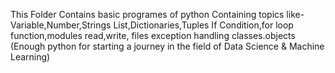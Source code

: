 This Folder Contains basic programes of python
Containing topics like-
Variable,Number,Strings
List,Dictionaries,Tuples
If Condition,for loop
function,modules
read,write, files
exception handling
classes.objects
(Enough python for starting a journey in the field of Data Science & Machine Learning)
